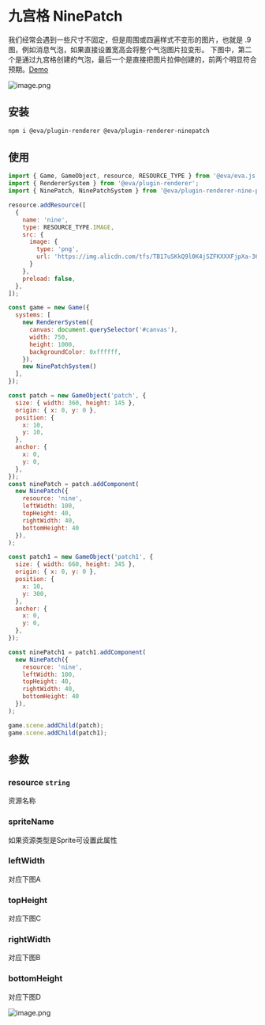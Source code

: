 # 九宫格 NinePatch

我们经常会遇到一些尺寸不固定，但是周围或四遍样式不变形的图片，也就是 .9 图，例如消息气泡，如果直接设置宽高会将整个气泡图片拉变形。
下图中，第二个是通过九宫格创建的气泡，最后一个是直接把图片拉伸创建的，前两个明显符合预期。[Demo](https://eva.js.org/playground/#/ninePatch)

![image.png](https://intranetproxy.alipay.com/skylark/lark/0/2020/png/65745/1604844479065-65a38e22-ec4d-47e1-9cf8-26f424fd161f.png#align=left&display=inline&height=597&margin=%5Bobject%20Object%5D&name=image.png&originHeight=1194&originWidth=894&size=48023&status=done&style=none&width=447)

## 安装

```bash 
npm i @eva/plugin-renderer @eva/plugin-renderer-ninepatch 
```

## 使用

```js
import { Game, GameObject, resource, RESOURCE_TYPE } from '@eva/eva.js';
import { RendererSystem } from '@eva/plugin-renderer';
import { NinePatch, NinePatchSystem } from '@eva/plugin-renderer-nine-patch';

resource.addResource([
  {
    name: 'nine',
    type: RESOURCE_TYPE.IMAGE,
    src: {
      image: {
        type: 'png',
        url: 'https://img.alicdn.com/tfs/TB17uSKkQ9l0K4jSZFKXXXFjpXa-363-144.png',
      }
    },
    preload: false,
  },
]);

const game = new Game({
  systems: [
    new RendererSystem({
      canvas: document.querySelector('#canvas'),
      width: 750,
      height: 1000,
      backgroundColor: 0xffffff,
    }),
    new NinePatchSystem()
  ],
});

const patch = new GameObject('patch', {
  size: { width: 360, height: 145 },
  origin: { x: 0, y: 0 },
  position: {
    x: 10,
    y: 10,
  },
  anchor: {
    x: 0,
    y: 0,
  },
});
const ninePatch = patch.addComponent(
  new NinePatch({
    resource: 'nine',
    leftWidth: 100,
    topHeight: 40,
    rightWidth: 40,
    bottomHeight: 40
  }),
);

const patch1 = new GameObject('patch1', {
  size: { width: 660, height: 345 },
  origin: { x: 0, y: 0 },
  position: {
    x: 10,
    y: 300,
  },
  anchor: {
    x: 0,
    y: 0,
  },
});

const ninePatch1 = patch1.addComponent(
  new NinePatch({
    resource: 'nine',
    leftWidth: 100,
    topHeight: 40,
    rightWidth: 40,
    bottomHeight: 40
  }),
);

game.scene.addChild(patch);
game.scene.addChild(patch1);
```

## 参数
### resource `string` 
资源名称
### spriteName
如果资源类型是Sprite可设置此属性
### leftWidth
对应下图A
### topHeight
对应下图C
### rightWidth
对应下图B
### bottomHeight
对应下图D


![image.png](https://cdn.nlark.com/yuque/0/2020/png/107226/1585590941584-0ddb09bf-2e75-4fac-ab05-ae7311733ca7.png#align=left&display=inline&height=306&margin=%5Bobject%20Object%5D&name=image.png&originHeight=612&originWidth=932&size=91970&status=done&style=none&width=466)


